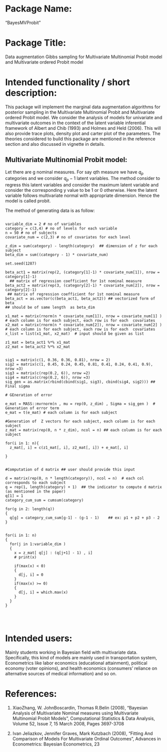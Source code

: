 # Package Name:
“BayesMVProbit”


# Package Title:
Data augmentation Gibbs sampling for Multivariate Multinomial Probit model and Multivariate ordered Probit model


# Intended functionality / short description:

This package will implement the marginal data augmentation algorithms for posterior sampling in the Multivariate Multinomial Probit and Multivariate ordered Probit model. We consider the analysis of models for univariate and multivariate outcomes in the context of the latent variable inferential framework of Albert and Chib (1993) and Holmes and Held (2006). This will also provide trace plots, density plot and carter plot of the parameters. The theories considered to build this package are mentioned in the reference section and also discussed in vignette in details.


## Multivariate Multinomial Probit model: 

Let there are g nominal measures. For say qth measure we have $q_p$ categories and we consider $q_p -1$ latent variables. The method consider to regress this latent variables and consider the maximum latent variable and consider the corresponding y value to be 1 or 0 otherwise. Here the latent variable follows multivariate normal with appropriate dimension. Hence the model is called probit. 

The method of generating data is as follow: 

```{r}

variable_dim = 2 # no of variables
category = c(3,4) # no of levels for each variable
n = 50 # no of subjects
covariate_num = c(2,3) # no of covariates for each level

z_dim = sum(category) - length(category)  ## dimension of z for each subject
beta_dim = sum((category - 1) * covariate_num)

set.seed(1287)

beta_act1 = matrix(rep(2, (category[1]-1) * covariate_num[1]), nrow = category[1]-1)
  ## matrix of regression coefficient for 1st nominal measure
beta_act2 = matrix(rep(3, (category[2]-1) * covariate_num[2]), nrow = category[2]-1)
 ## matrix of regression coefficient for 1st nominal measure
beta_act = as.vector(c(beta_act1, beta_act2)) ## vectorized form of beta
## should be of same length  as beta_dim

x1_mat = matrix(rnorm(n * covariate_num[1]), nrow = covariate_num[1] ) # each column is for each subject, each row is for each  covariates
x2_mat = matrix(rnorm(n * covariate_num[2]), nrow = covariate_num[2] ) # each column is for each subject, each row is for each  covariates
x_list = list(x1_mat, x2_mat)  # input should be given as list 

z1_mat = beta_act1 %*% x1_mat 
z2_mat = beta_act2 %*% x2_mat


sig1 = matrix(c(1, 0.36, 0.36, 0.81), nrow = 2)
sig2 = matrix(c(1, 0.45, 0.24, 0.45, 0.81, 0.41, 0.24, 0.41, 0.9), nrow =3)
sig3 = matrix(c(rep(0.2, 6)), nrow =2)
sig4 = matrix(c(rep(0.2, 6)), nrow =3)
sig_gen = as.matrix(rbind(cbind(sig1, sig3), cbind(sig4, sig2))) ## Final sigma 

# GEneration of error 

e_mat = MASS::mvrnorm(n , mu = rep(0, z_dim) , Sigma = sig_gen )  # Generation of error term
e_mat = t(e_mat) # each column is for each subject

#Generation of  Z vectors for each subject, each column is for each subject
z_mat = matrix(rep(0, n * z_dim), ncol = n) ## each column is for each subject

for(i in 1: n){
  z_mat[, i] = c(z1_mat[, i], z2_mat[, i]) + e_mat[, i]
  
}


#Computation of d matrix ## user should provide this input

d = matrix(rep(0, n * length(category)), ncol = n)  # each col corresponds to each subject
q = rep(1, length(category) + 1)  ## the indicator to compute d matrix (as mentioned in the paper)
q[1] = 1
category_cum_sum = cumsum(category)

for(g in 2: length(q))
{
  q[g] = category_cum_sum[g-1] - (g-1 - 1)    ## ex: p1 + p2 + p3 - 2
}


for(i in 1: n)
{ 
  for(j in 1:variable_dim )
  {
    x = z_mat[ q[j] : (q[j+1] - 1) , i]
    # print(x)
    
    if(max(x) < 0)
    {
      d[j, i] = 0
    }
    if(max(x) >= 0)
    {
      d[j, i] = which.max(x)
    }
  }
}




```


# Intended users: 

Mainly students working in Bayesian field with multivariate data. Specifically, this kind of models are mainly used in transportation system, Econometrics like labor economics (educational attainment), political economy (voter opinions), and health economics (consumers’ reliance on alternative sources of medical information) and so on. 





# References:

1.	XiaoZhang, W. JohnBoscardin, Thomas R.Belin (2008), “Bayesian Analysis of Multivariate Nominal measures using Multivariate Multinomial Probit Models”, Computational Statistics & Data Analysis, Volume 52, Issue 7, 15 March 2008, Pages 3697-3708

2.	Ivan Jeliazkov, Jennifer Graves, Mark Kutzbach (2008), “Fitting And Comparison of Models For Multivariate Ordinal Outcomes”, Advances in Econometrics: Bayesian Econometrics, 23
